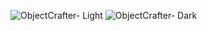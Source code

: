 ![ObjectCrafter- Light](https://github.com/user-attachments/assets/7545f3ce-31c6-4398-b971-7bb51354b9c0)
![ObjectCrafter- Dark](https://github.com/user-attachments/assets/52ad31c4-b3ff-4887-8636-fe23b88453b3)
